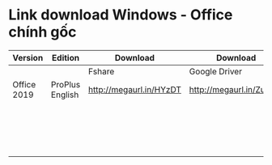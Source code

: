 # Link download Windows - Office chính gốc
|Version| Edition | Download | Download | Download | Download |
|--|--|--|--|--|--|
|  |  | Fshare | Google Driver |One Driver 1| One Driver 2 |
| Office 2019 | ProPlus English | http://megaurl.in/HYzDT | http://megaurl.in/Zum21 | http://megaurl.in/iBjeo01 | http://megaurl.in/DGloG2e1 |
|  |  |  |  |  |  |
|  |  |  |  |  |  |
|  |  |  |  |  |  |
|  |  |  |  |  |  |
|  |  |  |  |  |  |
|  |  |  |  |  |  |
|  |  |  |  |  |  |
|  |  |  |  |  |  |
|  |  |  |  |  |  |
|  |  |  |  |  |  |
|  |  |  |  |  |  |
|  |  |  |  |  |  |
|  |  |  |  |  |  |
|  |  |  |  |  |  |
|  |  |  |  |  |  |
|  |  |  |  |  |  |
|  |  |  |  |  |  |
|  |  |  |  |  |  |
